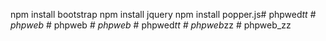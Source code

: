 npm install bootstrap
npm install jquery
npm install popper.js#   p h p w e d _ t t  
 #   p h p w e b _  
 #   p h p w e b _  
 #   p h p w e b _  
 #   p h p w e d _ t t  
 #   p h p w e b _ z z  
 #   p h p w e b _ z z  
 